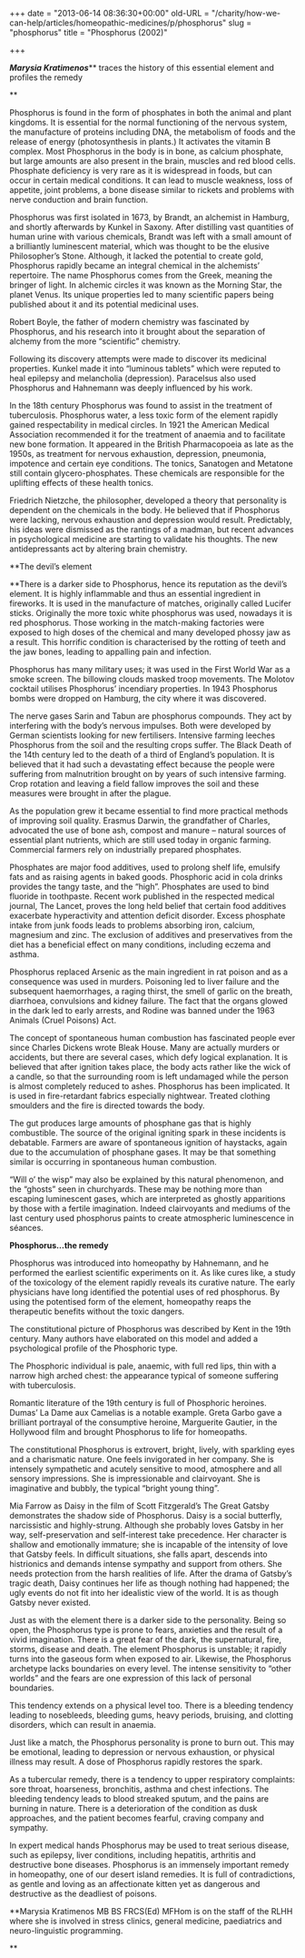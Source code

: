 +++
date = "2013-06-14 08:36:30+00:00"
old-URL = "/charity/how-we-can-help/articles/homeopathic-medicines/p/phosphorus"
slug = "phosphorus"
title = "Phosphorus (2002)"

+++

_**Marysia Kratimenos**_** traces the history of this essential element and profiles the remedy

**

Phosphorus is found in the form of phosphates in both the animal and plant kingdoms. It is essential for the normal functioning of the nervous system, the manufacture of proteins including DNA, the metabolism of foods and the release of energy (photosynthesis in plants.) It activates the vitamin B complex. Most Phosphorus in the body is in bone, as calcium phosphate, but large amounts are also present in the brain, muscles and red blood cells. Phosphate deficiency is very rare as it is widespread in foods, but can occur in certain medical conditions. It can lead to muscle weakness, loss of appetite, joint problems, a bone disease similar to rickets and problems with nerve conduction and brain function.

Phosphorus was first isolated in 1673, by Brandt, an alchemist in Hamburg, and shortly afterwards by Kunkel in Saxony. After distilling vast quantities of human urine with various chemicals, Brandt was left with a small amount of a brilliantly luminescent material, which was thought to be the elusive Philosopher’s Stone. Although, it lacked the potential to create gold, Phosphorus rapidly became an integral chemical in the alchemists’ repertoire. The name Phosphorus comes from the Greek, meaning the bringer of light. In alchemic circles it was known as the Morning Star, the planet Venus. Its unique properties led to many scientific papers being published about it and its potential medicinal uses.

Robert Boyle, the father of modern chemistry was fascinated by Phosphorus, and his research into it brought about the separation of alchemy from the more “scientific” chemistry.

Following its discovery attempts were made to discover its medicinal properties. Kunkel made it into “luminous tablets” which were reputed to heal epilepsy and melancholia (depression). Paracelsus also used Phosphorus and Hahnemann was deeply influenced by his work.

In the 18th century Phosphorus was found to assist in the treatment of tuberculosis. Phosphorus water, a less toxic form of the element rapidly gained respectability in medical circles. In 1921 the American Medical Association recommended it for the treatment of anaemia and to facilitate new bone formation. It appeared in the British Pharmacopoeia as late as the 1950s, as treatment for nervous exhaustion, depression, pneumonia, impotence and certain eye conditions. The tonics, Sanatogen and Metatone still contain glycero-phosphates. These chemicals are responsible for the uplifting effects of these health tonics.

Friedrich Nietzche, the philosopher, developed a theory that personality is dependent on the chemicals in the body. He believed that if Phosphorus were lacking, nervous exhaustion and depression would result. Predictably, his ideas were dismissed as the rantings of a madman, but recent advances in psychological medicine are starting to validate his thoughts. The new anti­depressants act by altering brain chemistry.

**The devil’s element

**There is a darker side to Phosphorus, hence its reputation as the devil’s element. It is highly inflammable and thus an essential ingredient in fireworks. It is used in the manufacture of matches, originally called Lucifer sticks. Originally the more toxic white phosphorus was used, nowadays it is red phosphorus. Those working in the match-making factories were exposed to high doses of the chemical and many developed phossy jaw as a result. This horrific condition is characterised by the rotting of teeth and the jaw bones, leading to appalling pain and infection.

Phosphorus has many military uses; it was used in the First World War as a smoke screen. The billowing clouds masked troop movements. The Molotov cocktail utilises Phosphorus’ incendiary properties. In 1943 Phosphorus bombs were dropped on Hamburg, the city where it was discovered.

The nerve gases Sarin and Tabun are phosphorus compounds. They act by interfering with the body’s nervous impulses. Both were developed by German scientists looking for new fertilisers. Intensive farming leeches Phosphorus from the soil and the resulting crops suffer. The Black Death of the 14th century led to the death of a third of England’s population. It is believed that it had such a devastating effect because the people were suffering from malnutrition brought on by years of such intensive farming. Crop rotation and leaving a field fallow improves the soil and these measures were brought in after the plague.

As the population grew it became essential to find more practical methods of improving soil quality. Erasmus Darwin, the grandfather of Charles, advocated the use of bone ash, compost and manure – natural sources of essential plant nutrients, which are still used today in organic farming. Commercial farmers rely on industrially prepared phosphates.

Phosphates are major food additives, used to prolong shelf life, emulsify fats and as raising agents in baked goods. Phosphoric acid in cola drinks provides the tangy taste, and the “high”. Phosphates are used to bind fluoride in toothpaste. Recent work published in the respected medical journal, The Lancet, proves the long held belief that certain food additives exacerbate hyperactivity and attention deficit disorder. Excess phosphate intake from junk foods leads to problems absorbing iron, calcium, magnesium and zinc. The exclusion of additives and preservatives from the diet has a beneficial effect on many conditions, including eczema and asthma.

Phosphorus replaced Arsenic as the main ingredient in rat poison and as a consequence was used in murders. Poisoning led to liver failure and the subsequent haemorrhages, a raging thirst, the smell of garlic on the breath, diarrhoea, convulsions and kidney failure. The fact that the organs glowed in the dark led to early arrests, and Rodine was banned under the 1963 Animals (Cruel Poisons) Act.

The concept of spontaneous human combustion has fascinated people ever since Charles Dickens wrote Bleak House. Many are actually murders or accidents, but there are several cases, which defy logical explanation. It is believed that after ignition takes place, the body acts rather like the wick of a candle, so that the surrounding room is left undamaged while the person is almost completely reduced to ashes. Phosphorus has been implicated. It is used in fire-retardant fabrics especially nightwear. Treated clothing smoulders and the fire is directed towards the body.

The gut produces large amounts of phosphane gas that is highly combustible. The source of the original igniting spark in these incidents is debatable. Farmers are aware of spontaneous ignition of haystacks, again due to the accumulation of phosphane gases. It may be that something similar is occurring in spontaneous human combustion.

“Will o’ the wisp” may also be explained by this natural phenomenon, and the “ghosts” seen in churchyards. These may be nothing more than escaping luminescent gases, which are interpreted as ghostly apparitions by those with a fertile imagination. Indeed clairvoyants and mediums of the last century used phosphorus paints to create atmospheric luminescence in séances.

**Phosphorus…the remedy**

Phosphorus was introduced into homeopathy by Hahnemann, and he performed the earliest scientific experiments on it. As like cures like, a study of the toxicology of the element rapidly reveals its curative nature. The early physicians have long identified the potential uses of red phosphorus. By using the potentised form of the element, homeopathy reaps the therapeutic benefits without the toxic dangers.

The constitutional picture of Phosphorus was described by Kent in the 19th century. Many authors have elaborated on this model and added a psychological profile of the Phosphoric type.

The Phosphoric individual is pale, anaemic, with full red lips, thin with a narrow high arched chest: the appearance typical of someone suffering with tuberculosis.

Romantic literature of the 19th century is full of Phosphoric heroines. Dumas’ La Dame aux Camelias is a notable example. Greta Garbo gave a brilliant portrayal of the consumptive heroine, Marguerite Gautier, in the Hollywood film and brought Phosphorus to life for homeopaths.

The constitutional Phosphorus is extrovert, bright, lively, with sparkling eyes and a charismatic nature. One feels invigorated in her company. She is intensely sympathetic and acutely sensitive to mood, atmosphere and all sensory impressions. She is impressionable and clairvoyant. She is imaginative and bubbly, the typical “bright young thing”.

Mia Farrow as Daisy in the film of Scott Fitzgerald’s The Great Gatsby demonstrates the shadow side of Phosphorus. Daisy is a social butterfly, narcissistic and highly-strung. Although she probably loves Gatsby in her way, self-preservation and self-interest take precedence. Her character is shallow and emotionally immature; she is incapable of the intensity of love that Gatsby feels. In difficult situations, she falls apart, descends into histrionics and demands intense sympathy and support from others. She needs protection from the harsh realities of life. After the drama of Gatsby’s tragic death, Daisy continues her life as though nothing had happened; the ugly events do not fit into her idealistic view of the world. It is as though Gatsby never existed.

Just as with the element there is a darker side to the personality. Being so open, the Phosphorus type is prone to fears, anxieties and the result of a vivid imagination. There is a great fear of the dark, the supernatural, fire, storms, disease and death. The element Phosphorus is unstable; it rapidly turns into the gaseous form when exposed to air. Likewise, the Phosphorus archetype lacks boundaries on every level. The intense sensitivity to “other worlds” and the fears are one expression of this lack of personal boundaries.

This tendency extends on a physical level too. There is a bleeding tendency leading to nosebleeds, bleeding gums, heavy periods, bruising, and clotting disorders, which can result in anaemia.

Just like a match, the Phosphorus personality is prone to burn out. This may be emotional, leading to depression or nervous exhaustion, or physical illness may result. A dose of Phosphorus rapidly restores the spark.

As a tubercular remedy, there is a tendency to upper respiratory complaints: sore throat, hoarseness, bronchitis, asthma and chest infections. The bleeding tendency leads to blood streaked sputum, and the pains are burning in nature. There is a deterioration of the condition as dusk approaches, and the patient becomes fearful, craving company and sympathy.

In expert medical hands Phosphorus may be used to treat serious disease, such as epilepsy, liver conditions, including hepatitis, arthritis and destructive bone diseases. Phosphorus is an immensely important remedy in homeopathy, one of our desert island remedies. It is full of contradictions, as gentle and loving as an affectionate kitten yet as dangerous and destructive as the deadliest of poisons.

**Marysia Kratimenos MB BS FRCS(Ed) MFHom is on the staff of the RLHH where she is involved in stress clinics, general medicine, paediatrics and neuro-linguistic programming.

**
